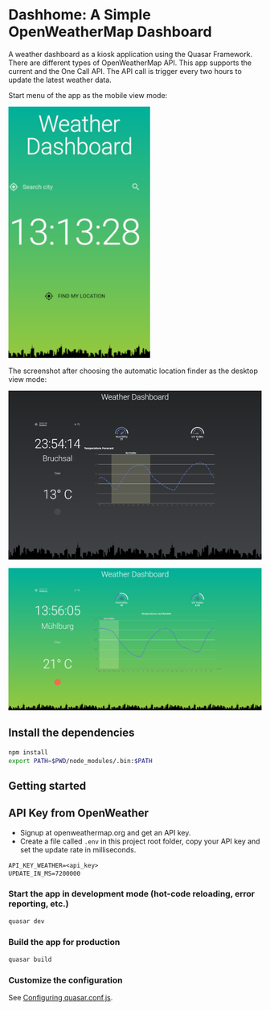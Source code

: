 # Dashhome: A Simple OpenWeatherMap Dashboard

A weather dashboard as a kiosk application using the Quasar Framework. There are different types of OpenWeatherMap API. This app supports the current and the One Call API. The API call is trigger every two hours to update the latest weather data.

Start menu of the app as the mobile view mode:

![Dashhome](./docs/screenshot1.png)

The screenshot after choosing the automatic location finder as the desktop view mode:

![Dashhome](./docs/screenshot2.png)


![Dashhome](./docs/screenshot3.png)


## Install the dependencies
```bash
npm install
export PATH=$PWD/node_modules/.bin:$PATH
```

## Getting started

## API Key from OpenWeather

* Signup at openweathermap.org and get an API key. 
* Create a file called `.env` in this project root folder, copy your API key and set the update rate in milliseconds.

```
API_KEY_WEATHER=<api_key>
UPDATE_IN_MS=7200000
```

### Start the app in development mode (hot-code reloading, error reporting, etc.)

```bash
quasar dev
```

### Build the app for production

```bash
quasar build
```

### Customize the configuration
See [Configuring quasar.conf.js](https://quasar.dev/quasar-cli/quasar-conf-js).
